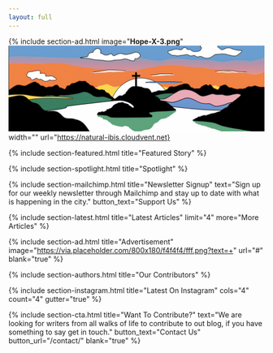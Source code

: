```yaml
---
layout: full
---
```

{% include section-ad.html image="<strong>Hope-X-3.png</strong>"<img src="/uploads/Hope-X-3.png"> width="" url="https://natural-ibis.cloudvent.net}</p><p>{% include section-featured.html title="Featured Story" %}

{% include section-spotlight.html title="Spotlight" %}

{% include section-mailchimp.html title="Newsletter Signup" text="Sign up for our weekly newsletter through Mailchimp and stay up to date with what is happening in the city." button_text="Support Us" %}

{% include section-latest.html title="Latest Articles" limit="4" more="More Articles" %}

{% include section-ad.html title="Advertisement" image="https://via.placeholder.com/800x180/f4f4f4/fff.png?text=+" url="#" blank="true" %}

{% include section-authors.html title="Our Contributors" %}

{% include section-instagram.html title="Latest On Instagram" cols="4" count="4" gutter="true" %}

{% include section-cta.html title="Want To Contribute?" text="We are looking for writers from all walks of life to contribute to out blog, if you have something to say get in touch." button_text="Contact Us" button_url="/contact/" blank="true" %}